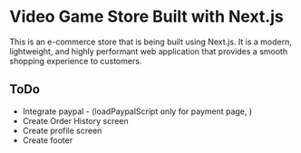 # Video Game Store Built with Next.js

This is an e-commerce store that is being built using Next.js. It is a modern, lightweight, and highly performant web application that provides a smooth shopping experience to customers.

## ToDo

- Integrate paypal - (loadPaypalScript only for payment page, )
- Create Order History screen
- Create profile screen
- Create footer